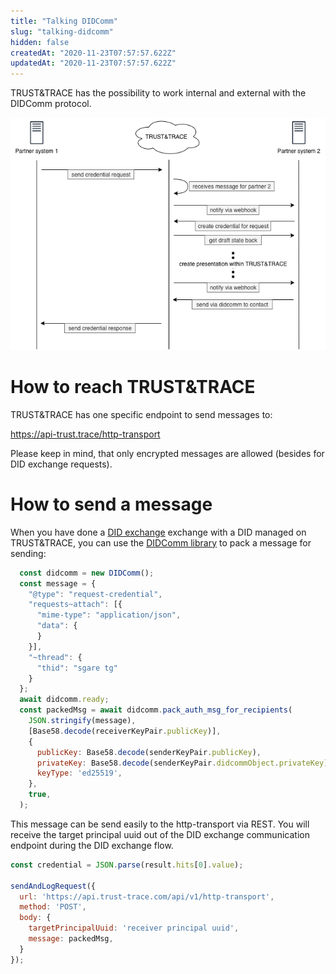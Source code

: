 ```yaml
---
title: "Talking DIDComm"
slug: "talking-didcomm"
hidden: false
createdAt: "2020-11-23T07:57:57.622Z"
updatedAt: "2020-11-23T07:57:57.622Z"
---
```


TRUST&TRACE has the possibility to work internal and external with the DIDComm protocol.

![picture](https://raw.githubusercontent.com/evannetwork/tnt-docs/develop/docs/v0.3/For%20Developers/partner-integration/images/didcomm.png)

# How to reach TRUST&TRACE

TRUST&TRACE has one specific endpoint to send messages to:

  <https://api-trust.trace/http-transport>

Please keep in mind, that only encrypted messages are allowed (besides for DID exchange requests).

# How to send a message

When you have done a [DID exchange](https://github.com/hyperledger/aries-rfcs/tree/master/features/0023-did-exchange) exchange with a DID managed on TRUST&TRACE, you can use the [DIDComm library](https://github.com/decentralized-identity/DIDComm-js) to pack a message for sending:

```js
  const didcomm = new DIDComm();
  const message = {
    "@type": "request-credential",
    "requests~attach": [{
      "mime-type": "application/json",
      "data": {
      }
    }],
    "~thread": {
      "thid": "sgare tg"
    }
  };
  await didcomm.ready;
  const packedMsg = await didcomm.pack_auth_msg_for_recipients(
    JSON.stringify(message),
    [Base58.decode(receiverKeyPair.publicKey)],
    {
      publicKey: Base58.decode(senderKeyPair.publicKey),
      privateKey: Base58.decode(senderKeyPair.didcommObject.privateKey),
      keyType: 'ed25519',
    },
    true,
  );
```

This message can be send easily to the http-transport via REST. You will receive the target principal uuid out of the DID exchange communication endpoint during the DID exchange flow.

```js
const credential = JSON.parse(result.hits[0].value);

sendAndLogRequest({
  url: 'https://api.trust-trace.com/api/v1/http-transport',
  method: 'POST',
  body: {
    targetPrincipalUuid: 'receiver principal uuid',
    message: packedMsg,
  }
});
```

<!--
# How to do a DID exchange manually

TBD. -->
